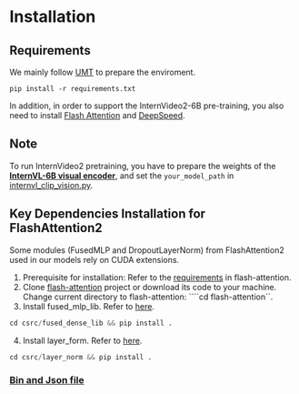 # Installation

## Requirements

We mainly follow [UMT](https://github.com/OpenGVLab/Unmasked_Teacher) to prepare the enviroment.

```shell
pip install -r requirements.txt
```
In addition, in order to support the InternVideo2-6B pre-training, you also need to install [Flash Attention](https://github.com/Dao-AILab/flash-attention) and [DeepSpeed](https://github.com/microsoft/DeepSpeed).


## Note

To run InternVideo2 pretraining, you have to prepare the weights of the **[InternVL-6B visual encoder](https://huggingface.co/OpenGVLab/InternVL/blob/main/internvl_c_13b_224px.pth)**, and set the `your_model_path` in [internvl_clip_vision.py](./models/backbones/internvideo2/internvl_clip_vision.py).

## Key Dependencies Installation for FlashAttention2

Some modules (FusedMLP and DropoutLayerNorm) from FlashAttention2 used in our models rely on CUDA extensions. 

1. Prerequisite for installation: Refer to the [requirements](https://github.com/Dao-AILab/flash-attention?tab=readme-ov-file#installation-and-features) in flash-attention.
2. Clone [flash-attention](https://github.com/Dao-AILab/flash-attention) project or download its code to your machine. Change current directory to flash-attention: ````cd flash-attention``.
3. Install fused_mlp_lib. Refer to [here](https://github.com/Dao-AILab/flash-attention/tree/main/csrc/fused_dense_lib).
```python
cd csrc/fused_dense_lib && pip install .
```
4. Install layer_form. Refer to [here](https://github.com/Dao-AILab/flash-attention/tree/main/csrc/layer_norm).
```python
cd csrc/layer_norm && pip install .
```

### [Bin and Json file](https://drive.google.com/file/d/1UqX8AbbuE_Xvsv2ZigNnkrzv7Bg9kYN4/view)